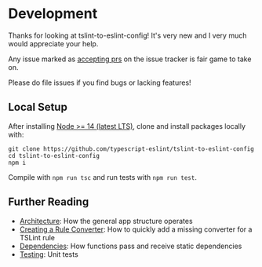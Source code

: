 # Development

Thanks for looking at tslint-to-eslint-config!
It's very new and I very much would appreciate your help.

Any issue marked as [accepting prs](https://github.com/typescript-eslint/tslint-to-eslint-config/issues?q=is%3Aissue+is%3Aopen+label%3A%22accepting+prs%22) on the issue tracker is fair game to take on.

Please do file issues if you find bugs or lacking features!

## Local Setup

After installing [Node >= 14 (latest LTS)](https://nodejs.org/en/download), clone and install packages locally with:

```shell
git clone https://github.com/typescript-eslint/tslint-to-eslint-config
cd tslint-to-eslint-config
npm i
```

Compile with `npm run tsc` and run tests with `npm run test`.

## Further Reading

-   [Architecture](./Architecture/README.md): How the general app structure operates
-   [Creating a Rule Converter](./Creating%20a%20Rule%20Converter.md): How to quickly add a missing converter for a TSLint rule
-   [Dependencies](./Dependencies.md): How functions pass and receive static dependencies
-   [Testing](./Testing.md): Unit tests
